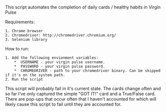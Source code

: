 This script automates the completion of daily cards / healthy habits in Virgin Pulse

Requirements:
    
    1. Chrome browser
    2. Chromedriver: http://chromedriver.chromium.org/
    3. Selenium library
    
How to run:
    
    1. Add the following envionment variables:
        *  USERNAME - your virgin pulse username.
        *  PASSWORD - your virgin pulse password.
        *  CHROMEDRIVER - path to your chromedriver binary. Can be skipped if it's on the system path.
    2. Run the script
    
    
    
This script will probably fail in it's current state. The cards change often and so far I've only captured the simple 
"GOT IT!" card and a True/False card. There are pop-ups that occur often that I haven't accounted for which will likely
cause this script to fail until they are accounted for.
